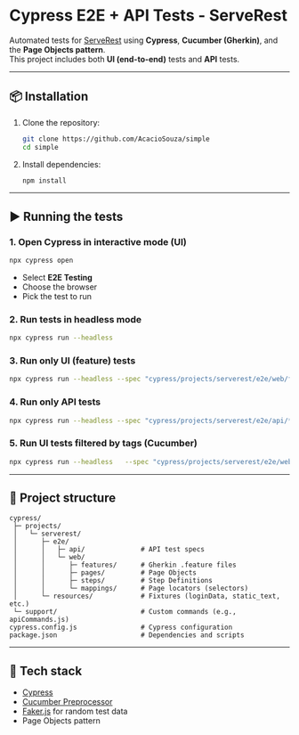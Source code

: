 # Cypress E2E + API Tests - ServeRest

Automated tests for [ServeRest](https://github.com/PauloGoncalvesBH/ServeRest) using **Cypress**, **Cucumber (Gherkin)**, and the **Page Objects pattern**.  
This project includes both **UI (end-to-end)** tests and **API** tests.

---

## 📦 Installation

1. Clone the repository:
   ```bash
   git clone https://github.com/AcacioSouza/simple
   cd simple
   ```

2. Install dependencies:
   ```bash
   npm install
   ```

---

## ▶️ Running the tests

### 1. Open Cypress in interactive mode (UI)
```bash
npx cypress open
```
- Select **E2E Testing**  
- Choose the browser  
- Pick the test to run  

### 2. Run tests in headless mode
```bash
npx cypress run --headless
```

### 3. Run only **UI (feature) tests**
```bash
npx cypress run --headless --spec "cypress/projects/serverest/e2e/web/features/**/*.feature"
```

### 4. Run only **API tests**
```bash
npx cypress run --headless --spec "cypress/projects/serverest/e2e/api/**/*.cy.js"
```

### 5. Run UI tests filtered by tags (Cucumber)
```bash
npx cypress run --headless   --spec "cypress/projects/serverest/e2e/web/features/**/*.feature"   --env tags='@valid'
```

---

## 📂 Project structure

```
cypress/
 ├─ projects/
 │   └─ serverest/
 │      ├─ e2e/
 │      │   ├─ api/              # API test specs
 │      │   └─ web/
 │      │      ├─ features/      # Gherkin .feature files
 │      │      ├─ pages/         # Page Objects
 │      │      ├─ steps/         # Step Definitions
 │      │      └─ mappings/      # Page locators (selectors)
 │      └─ resources/            # Fixtures (loginData, static_text, etc.)
 └─ support/                     # Custom commands (e.g., apiCommands.js)
cypress.config.js                # Cypress configuration
package.json                     # Dependencies and scripts
```

---

## 🧰 Tech stack

- [Cypress](https://www.cypress.io/)  
- [Cucumber Preprocessor](https://github.com/badeball/cypress-cucumber-preprocessor)  
- [Faker.js](https://fakerjs.dev/) for random test data  
- Page Objects pattern  
